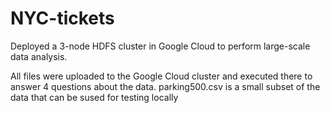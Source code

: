 # NYC-tickets
Deployed a 3-node HDFS cluster in Google Cloud to perform large-scale data analysis.

All files were uploaded to the Google Cloud cluster and executed there to answer 4 questions about the data.
parking500.csv is a small subset of the data that can be sused for testing locally

